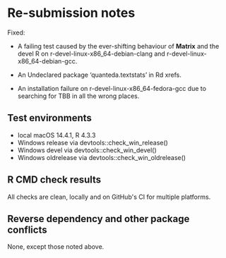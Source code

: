 # Re-submission notes

Fixed:

- A failing test caused by the ever-shifting behaviour of **Matrix** and the devel R on r-devel-linux-x86_64-debian-clang and r-devel-linux-x86_64-debian-gcc.

- An Undeclared package ‘quanteda.textstats’ in Rd xrefs.

- An installation failure on r-devel-linux-x86_64-fedora-gcc due to searching for TBB in all the wrong places.


## Test environments

* local macOS 14.4.1, R 4.3.3
* Windows release via devtools::check_win_release()
* Windows devel via devtools::check_win_devel()
* Windows oldrelease via devtools::check_win_oldrelease()

## R CMD check results

All checks are clean, locally and on GitHub's CI for multiple platforms.

## Reverse dependency and other package conflicts

None, except those noted above.

